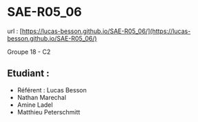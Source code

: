 # SAE-R05_06

url : [https://lucas-besson.github.io/SAE-R05_06/](https://lucas-besson.github.io/SAE-R05_06/)

Groupe 18 - C2

## Etudiant :

- Référent : Lucas Besson
- Nathan Marechal
- Amine Ladel
- Matthieu Peterschmitt
